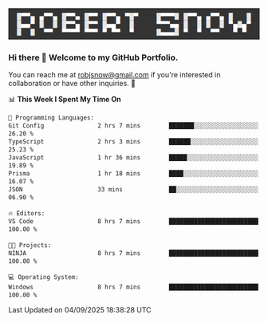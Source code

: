 <img alt="myname" src="assets/name.png" />

### Hi there 👋 Welcome to my GitHub Portfolio.
You can reach me at robjsnow@gmail.com if you're interested in collaboration or have other inquiries.  :briefcase:



<!--START_SECTION:waka-->
📊 **This Week I Spent My Time On** 

```text
💬 Programming Languages: 
Git Config               2 hrs 7 mins        ███████░░░░░░░░░░░░░░░░░░   26.20 % 
TypeScript               2 hrs 3 mins        ██████░░░░░░░░░░░░░░░░░░░   25.23 % 
JavaScript               1 hr 36 mins        █████░░░░░░░░░░░░░░░░░░░░   19.89 % 
Prisma                   1 hr 18 mins        ████░░░░░░░░░░░░░░░░░░░░░   16.07 % 
JSON                     33 mins             ██░░░░░░░░░░░░░░░░░░░░░░░   06.90 % 

🔥 Editors: 
VS Code                  8 hrs 7 mins        █████████████████████████   100.00 % 

🐱‍💻 Projects: 
NINJA                    8 hrs 7 mins        █████████████████████████   100.00 % 

💻 Operating System: 
Windows                  8 hrs 7 mins        █████████████████████████   100.00 % 
```


 Last Updated on 04/09/2025 18:38:28 UTC
<!--END_SECTION:waka-->

<!--
**robjsnow/robjsnow** is a ✨ _special_ ✨ repository because its `README.md` (this file) appears on your GitHub profile.

Here are some ideas to get you started:

- 🔭 I’m currently working on ...
- 🌱 I’m currently learning ...
- 👯 I’m looking to collaborate on ...
- 🤔 I’m looking for help with ...
- 💬 Ask me about ...
- 📫 How to reach me: ...
- 😄 Pronouns: ...
- ⚡ Fun fact: ...
-->

